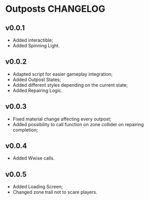 # Outposts CHANGELOG

## v0.0.1

- Added interactible;
- Added Spinning Light.

## v0.0.2

- Adapted script for easier gameplay integration;
- Added Outpost States;
- Added different styles depending on the current state;
- Added Repairing Logic.

## v0.0.3

- Fixed material change affecting every outpost;
- Added possibility to call function on zone collider on repairing completion;

## v0.0.4

- Added Wwise calls.

## v0.0.5

- Added Loading Screen;
- Changed zone trail not to scare players.